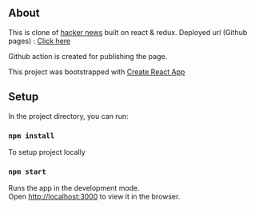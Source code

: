 ## About

This is clone of [hacker news](https://news.ycombinator.com/) built on react & redux.
Deployed url (Github pages) : [Click here](https://uionly.github.io/hacker-clone/#/news/1)

Github action is created for publishing the page.

This project was bootstrapped with [Create React App](https://github.com/facebook/create-react-app)

## Setup

In the project directory, you can run:

### `npm install`

To setup project locally

### `npm start`

Runs the app in the development mode.<br />
Open [http://localhost:3000](http://localhost:3000) to view it in the browser.
